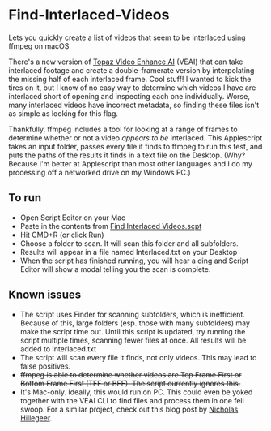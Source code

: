 # Find-Interlaced-Videos
Lets you quickly create a list of videos that seem to be interlaced using ffmpeg on macOS

There's a new version of [Topaz Video Enhance AI](https://topazlabs.com/video-enhance-ai/) (VEAI) that can take interlaced footage and create a double-framerate version by interpolating the missing half of each interlaced frame. Cool stuff! I wanted to kick the tires on it, but I know of no easy way to determine which videos I have are interlaced short of opening and inspecting each one individually. Worse, many interlaced videos have incorrect metadata, so finding these files isn't as simple as looking for this flag. 

Thankfully, ffmpeg includes a tool for looking at a range of frames to determine whether or not a video *appears to be* interlaced. This Applescript takes an input folder, passes every file it finds to ffmpeg to run this test, and puts the paths of the results it finds in a text file on the Desktop. (Why? Because I'm better at Applescript than most other languages and I do my processing off a networked drive on my Windows PC.)

## To run
* Open Script Editor on your Mac
* Paste in the contents from [Find Interlaced Videos.scpt](https://github.com/verbiate/Find-Interlaced-Videos/blob/main/Find%20Interlaced%20Videos.scpt)
* Hit CMD+R (or click Run)
* Choose a folder to scan. It will scan this folder and all subfolders.
* Results will appear in a file named Interlaced.txt on your Desktop
* When the script has finished running, you will hear a ding and Script Editor will show a modal telling you the scan is complete.

## Known issues
* The script uses Finder for scanning subfolders, which is inefficient. Because of this, large folders (esp. those with many subfolders) may make the script time out. Until this script is updated, try running the script multiple times, scanning fewer files at once. All results will be added to Interlaced.txt
* The script will scan every file it finds, not only videos. This may lead to false positives.
* ~~ffmpeg is able to determine whether videos are Top Frame First or Bottom Frame First (TFF or BFF). The script currently ignores this.~~
* It's Mac-only. Ideally, this would run on PC. This could even be yoked together with the VEAI CLI to find files and process them in one fell swoop. For a similar project, check out this blog post by [Nicholas Hillegeer](http://www.aktau.be/2013/09/22/detecting-interlaced-video-with-ffmpeg/).

